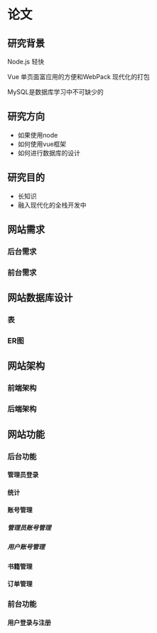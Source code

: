 # 论文

## 研究背景

Node.js 轻快

Vue 单页面富应用的方便和WebPack 现代化的打包

MySQL是数据库学习中不可缺少的

## 研究方向

+ 如果使用node
+ 如何使用vue框架
+ 如何进行数据库的设计

## 研究目的

+ 长知识
+ 融入现代化的全栈开发中

## 网站需求

### 后台需求

### 前台需求

## 网站数据库设计

### 表

### ER图

## 网站架构

### 前端架构

### 后端架构

## 网站功能

### 后台功能

#### 管理员登录

#### 统计

#### 账号管理

##### 管理员账号管理

##### 用户账号管理

#### 书籍管理

#### 订单管理

### 前台功能

#### 用户登录与注册




